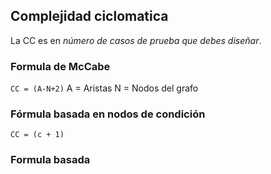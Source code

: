 ## Complejidad ciclomatica
La CC es en *número de casos de prueba que debes diseñar*.
### Formula de McCabe
`CC = (A-N+2)`
A = Aristas
N = Nodos del grafo
### Fórmula basada en nodos de condición
`CC = (c + 1)`
### Formula basada